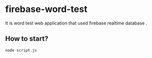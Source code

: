 # firebase-word-test
It is word test web application that used firebase realtime database .

## How to start?

```
node script.js
```
